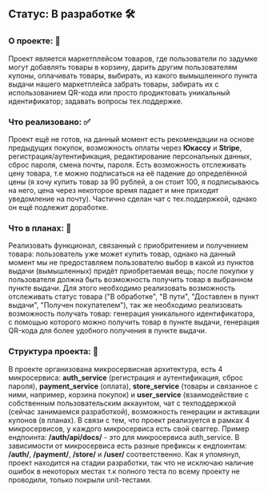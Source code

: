 ## Статус: В разработке 🛠️


### О проекте: 🥁
Проект является маркетплейсом товаров, где пользователи по задумке могут добавлять товары в корзину, дарить другим пользователям купоны, оплачивать товары, выбирать, из какого вымышленного пункта выдачи нашего маркетплейса забрать товары, забирать их с использованием QR-кода или просто продиктовать уникальный идентификатор; задавать вопросы тех.поддержке. 


### Что реализовано: ✅
Проект ещё не готов, на данный момент есть рекомендации на основе предыдущих покупок, возможность оплаты через **Юкассу** и **Stripe**, регистрация/аутентификация, редактирование персональных данных, сброс пароля, смена почты, пароля. Есть возможность отслеживать цену товара, т.е можно подписаться на её падение до определённой цены (я хочу купить товар за 90 рублей, а он стоит 100, я подписываюсь на него, цена через некоторое время падает и мне приходит уведомление на почту). Частично сделан чат с тех.поддержкой, однако он ещё подлежит доработке.


### Что в планах: 📌
Реализовать функционал, связанный с приобритением и получением товара: пользователь уже может купить товар, однако на данный момент мы не предоставляем пользователю выбор в какой из пунктов выдачи (вымышленных) придёт приобретаемая вещь; после покупки у пользователя должна быть возможность получить товар в выбранном пункте выдачи. Для этого необходимо реализовать возможность отслеживать статус товара ("В обработке", "В пути", "Доставлен в пункт выдачи", "Получен покупателем"), так же необходимо реализовать возможность получать товар: генерация уникального идентификатора, с помощью которого можно получить товар в пункте выдачи, генерация QR-кода для более удобного получения в пункте выдачи.


### Структура проекта: 📄
В проекте организована микросервисная архитектура, есть 4 микросервиса: **auth_service** (регистрация и аутентификация, сброс пароля), **payment_service** (оплата), **store_service** (товары и связанное с ними, например, корзина покупок) и **user_service** (взаимодействие с собственным пользовательским аккаунтом, чат с техподдержкой (сейчас занимаемся разработкой), возможность генерации и активации купонов (в планах).
В связи с тем, что проект реализуется в рамках 4 микросервисов, у каждого микросервиса есть свой сваггер. Пример ендпоинта: **/auth/api/docs/** - это для микросервиса auth_service. В зависимости от микросервиса есть разные префиксы к ендпоинтам: **/auth/**, **/payment/**, **/store/** и **/user/** соответственно.
Как я упомянул, проект находится на стадии разработки, так что не исключаю наличие ошибок в некоторых местах т.к полного теста по всему проекту не проводили, только покрыли unit-тестами.
